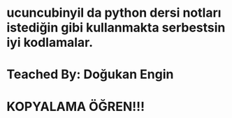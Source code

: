 # ucuncubinyil da python dersi notları istediğin gibi kullanmakta serbestsin iyi kodlamalar.
# Teached By: Doğukan Engin
# KOPYALAMA ÖĞREN!!!
